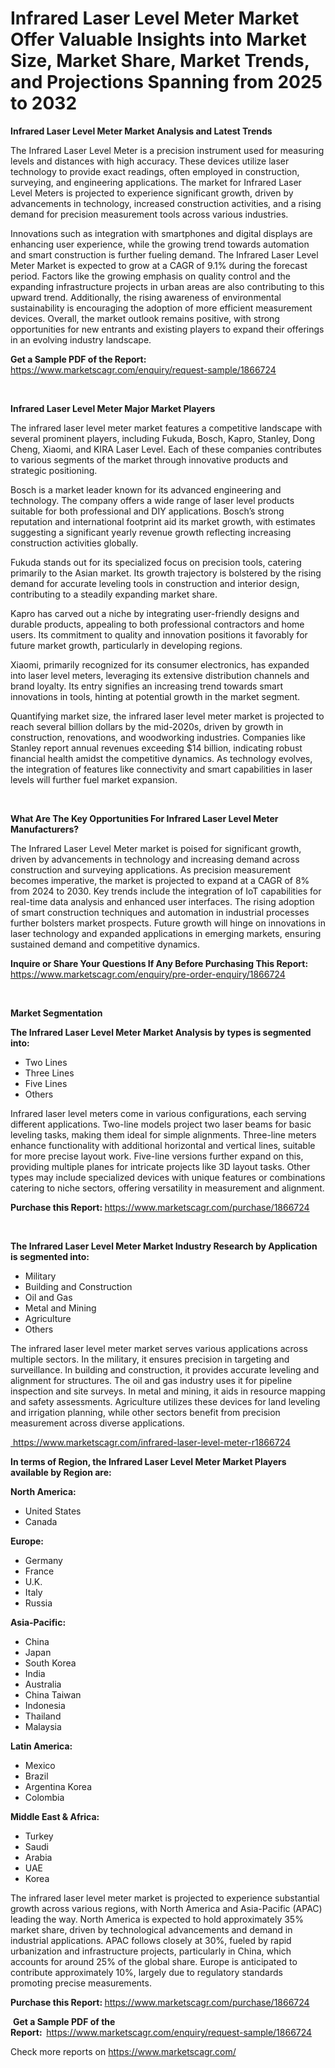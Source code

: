 <p><h1>Infrared Laser Level Meter Market Offer Valuable Insights into Market Size, Market Share, Market Trends, and Projections Spanning from 2025 to 2032</h1></p><p><strong>Infrared Laser Level Meter Market Analysis and Latest Trends</strong></p>
<p><p>The Infrared Laser Level Meter is a precision instrument used for measuring levels and distances with high accuracy. These devices utilize laser technology to provide exact readings, often employed in construction, surveying, and engineering applications. The market for Infrared Laser Level Meters is projected to experience significant growth, driven by advancements in technology, increased construction activities, and a rising demand for precision measurement tools across various industries. </p><p>Innovations such as integration with smartphones and digital displays are enhancing user experience, while the growing trend towards automation and smart construction is further fueling demand. The Infrared Laser Level Meter Market is expected to grow at a CAGR of 9.1% during the forecast period. Factors like the growing emphasis on quality control and the expanding infrastructure projects in urban areas are also contributing to this upward trend. Additionally, the rising awareness of environmental sustainability is encouraging the adoption of more efficient measurement devices. Overall, the market outlook remains positive, with strong opportunities for new entrants and existing players to expand their offerings in an evolving industry landscape.</p></p>
<p><strong>Get a Sample PDF of the Report:&nbsp;</strong> <a href="https://www.marketscagr.com/enquiry/request-sample/1866724?utm_campaign=3228&utm_medium=2&utm_source=Github&utm_content=ia&utm_term=12042025&utm_id=infrared-laser-level-meter">https://www.marketscagr.com/enquiry/request-sample/1866724</a></p>
<p>&nbsp;</p>
<p><strong>Infrared Laser Level Meter Major Market Players</strong></p>
<p><p>The infrared laser level meter market features a competitive landscape with several prominent players, including Fukuda, Bosch, Kapro, Stanley, Dong Cheng, Xiaomi, and KIRA Laser Level. Each of these companies contributes to various segments of the market through innovative products and strategic positioning.</p><p>Bosch is a market leader known for its advanced engineering and technology. The company offers a wide range of laser level products suitable for both professional and DIY applications. Bosch’s strong reputation and international footprint aid its market growth, with estimates suggesting a significant yearly revenue growth reflecting increasing construction activities globally.</p><p>Fukuda stands out for its specialized focus on precision tools, catering primarily to the Asian market. Its growth trajectory is bolstered by the rising demand for accurate leveling tools in construction and interior design, contributing to a steadily expanding market share. </p><p>Kapro has carved out a niche by integrating user-friendly designs and durable products, appealing to both professional contractors and home users. Its commitment to quality and innovation positions it favorably for future market growth, particularly in developing regions.</p><p>Xiaomi, primarily recognized for its consumer electronics, has expanded into laser level meters, leveraging its extensive distribution channels and brand loyalty. Its entry signifies an increasing trend towards smart innovations in tools, hinting at potential growth in the market segment.</p><p>Quantifying market size, the infrared laser level meter market is projected to reach several billion dollars by the mid-2020s, driven by growth in construction, renovations, and woodworking industries. Companies like Stanley report annual revenues exceeding $14 billion, indicating robust financial health amidst the competitive dynamics. As technology evolves, the integration of features like connectivity and smart capabilities in laser levels will further fuel market expansion.</p></p>
<p>&nbsp;</p>
<p><strong>What Are The Key Opportunities For Infrared Laser Level Meter Manufacturers?</strong></p>
<p><p>The Infrared Laser Level Meter market is poised for significant growth, driven by advancements in technology and increasing demand across construction and surveying applications. As precision measurement becomes imperative, the market is projected to expand at a CAGR of 8% from 2024 to 2030. Key trends include the integration of IoT capabilities for real-time data analysis and enhanced user interfaces. The rising adoption of smart construction techniques and automation in industrial processes further bolsters market prospects. Future growth will hinge on innovations in laser technology and expanded applications in emerging markets, ensuring sustained demand and competitive dynamics.</p></p>
<p><strong>Inquire or Share Your Questions If Any Before Purchasing This Report:</strong> <a href="https://www.marketscagr.com/enquiry/pre-order-enquiry/1866724?utm_campaign=3228&utm_medium=2&utm_source=Github&utm_content=ia&utm_term=12042025&utm_id=infrared-laser-level-meter">https://www.marketscagr.com/enquiry/pre-order-enquiry/1866724</a></p>
<p>&nbsp;</p>
<p><strong>Market Segmentation</strong></p>
<p><strong>The Infrared Laser Level Meter Market Analysis by types is segmented into:</strong></p>
<p><ul><li>Two Lines</li><li>Three Lines</li><li>Five Lines</li><li>Others</li></ul></p>
<p><p>Infrared laser level meters come in various configurations, each serving different applications. Two-line models project two laser beams for basic leveling tasks, making them ideal for simple alignments. Three-line meters enhance functionality with additional horizontal and vertical lines, suitable for more precise layout work. Five-line versions further expand on this, providing multiple planes for intricate projects like 3D layout tasks. Other types may include specialized devices with unique features or combinations catering to niche sectors, offering versatility in measurement and alignment.</p></p>
<p><strong>Purchase this Report:&nbsp;</strong><a href="https://www.marketscagr.com/purchase/1866724?utm_campaign=3228&utm_medium=2&utm_source=Github&utm_content=ia&utm_term=12042025&utm_id=infrared-laser-level-meter">https://www.marketscagr.com/purchase/1866724</a></p>
<p>&nbsp;</p>
<p><strong>The Infrared Laser Level Meter Market Industry Research by Application is segmented into:</strong></p>
<p><ul><li>Military</li><li>Building and Construction</li><li>Oil and Gas</li><li>Metal and Mining</li><li>Agriculture</li><li>Others</li></ul></p>
<p><p>The infrared laser level meter market serves various applications across multiple sectors. In the military, it ensures precision in targeting and surveillance. In building and construction, it provides accurate leveling and alignment for structures. The oil and gas industry uses it for pipeline inspection and site surveys. In metal and mining, it aids in resource mapping and safety assessments. Agriculture utilizes these devices for land leveling and irrigation planning, while other sectors benefit from precision measurement across diverse applications.</p></p>
<p><a href="https://www.marketscagr.com/infrared-laser-level-meter-r1866724?utm_campaign=3228&utm_medium=2&utm_source=Github&utm_content=ia&utm_term=12042025&utm_id=infrared-laser-level-meter">&nbsp;https://www.marketscagr.com/infrared-laser-level-meter-r1866724</a></p>
<p><strong>In terms of Region, the Infrared Laser Level Meter Market Players available by Region are:</strong></p>
<p>
    <p> <strong> North America: </strong>
        <ul>
            <li>United States</li>
            <li>Canada</li>
        </ul>
        </p> 
    <p> <strong> Europe: </strong>
        <ul>
            <li>Germany</li>
            <li>France</li>
            <li>U.K.</li>
            <li>Italy</li>
            <li>Russia</li>
        </ul>
        </p> 
    <p> <strong> Asia-Pacific: </strong>
        <ul>
            <li>China</li>
            <li>Japan</li>
            <li>South Korea</li>
            <li>India</li>
            <li>Australia</li>
            <li>China Taiwan</li>
            <li>Indonesia</li>
            <li>Thailand</li>
            <li>Malaysia</li>
        </ul>
        </p> 
    <p> <strong> Latin America: </strong>
        <ul>
            <li>Mexico</li>
            <li>Brazil</li>
            <li>Argentina Korea</li>
            <li>Colombia</li>
        </ul>
        </p> 
    <p> <strong> Middle East & Africa: </strong>
        <ul>
            <li>Turkey</li>
            <li>Saudi</li>
            <li>Arabia</li>
            <li>UAE</li>
            <li>Korea</li>
        </ul>
    </p>
    </p>
<p><p>The infrared laser level meter market is projected to experience substantial growth across various regions, with North America and Asia-Pacific (APAC) leading the way. North America is expected to hold approximately 35% market share, driven by technological advancements and demand in industrial applications. APAC follows closely at 30%, fueled by rapid urbanization and infrastructure projects, particularly in China, which accounts for around 25% of the global share. Europe is anticipated to contribute approximately 10%, largely due to regulatory standards promoting precise measurements.</p></p>
<p><strong>Purchase this Report: </strong><a href="https://www.marketscagr.com/purchase/1866724?utm_campaign=3228&utm_medium=2&utm_source=Github&utm_content=ia&utm_term=12042025&utm_id=infrared-laser-level-meter">https://www.marketscagr.com/purchase/1866724</a></p>
<p>&nbsp;<strong>Get a Sample PDF of the Report:&nbsp;&nbsp;</strong><a href="https://www.marketscagr.com/enquiry/request-sample/1866724?utm_campaign=3228&utm_medium=2&utm_source=Github&utm_content=ia&utm_term=12042025&utm_id=infrared-laser-level-meter">https://www.marketscagr.com/enquiry/request-sample/1866724</a></p>
<p><strong></strong></p>
<p>Check more reports on <a href="https://www.marketscagr.com/?utm_campaign=3228&utm_medium=2&utm_source=Github&utm_content=ia&utm_term=12042025&utm_id=infrared-laser-level-meter">https://www.marketscagr.com/</a></p>